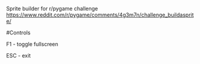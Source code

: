 Sprite builder for r/pygame challenge https://www.reddit.com/r/pygame/comments/4g3m7n/challenge_buildasprite/

#Controls

F1 - toggle fullscreen

ESC - exit